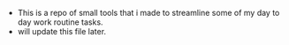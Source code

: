 - This is a repo of small tools that i made to streamline some of my day to day work routine tasks.
- will update this file later.
